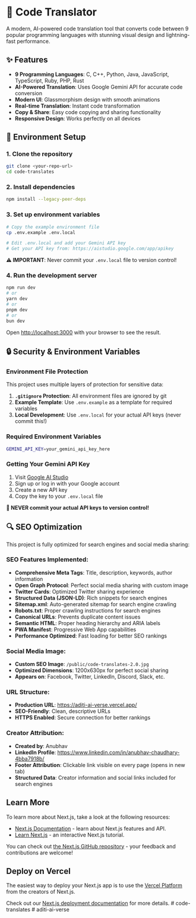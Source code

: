 # 🚀 Code Translator

A modern, AI-powered code translation tool that converts code between 9 popular programming languages with stunning visual design and lightning-fast performance.

## ✨ Features

- **9 Programming Languages**: C, C++, Python, Java, JavaScript, TypeScript, Ruby, PHP, Rust
- **AI-Powered Translation**: Uses Google Gemini API for accurate code conversion
- **Modern UI**: Glassmorphism design with smooth animations
- **Real-time Translation**: Instant code transformation
- **Copy & Share**: Easy code copying and sharing functionality
- **Responsive Design**: Works perfectly on all devices

## 🔧 Environment Setup

### 1. Clone the repository
```bash
git clone <your-repo-url>
cd code-translates
```

### 2. Install dependencies
```bash
npm install --legacy-peer-deps
```

### 3. Set up environment variables
```bash
# Copy the example environment file
cp .env.example .env.local

# Edit .env.local and add your Gemini API key
# Get your API key from: https://aistudio.google.com/app/apikey
```

**⚠️ IMPORTANT**: Never commit your `.env.local` file to version control!

### 4. Run the development server

```bash
npm run dev
# or
yarn dev
# or
pnpm dev
# or
bun dev
```

Open [http://localhost:3000](http://localhost:3000) with your browser to see the result.

## 🔒 Security & Environment Variables

### Environment File Protection
This project uses multiple layers of protection for sensitive data:

1. **`.gitignore` Protection**: All environment files are ignored by git
2. **Example Template**: Use `.env.example` as a template for required variables
3. **Local Development**: Use `.env.local` for your actual API keys (never commit this!)

### Required Environment Variables
```bash
GEMINI_API_KEY=your_gemini_api_key_here
```

### Getting Your Gemini API Key
1. Visit [Google AI Studio](https://aistudio.google.com/app/apikey)
2. Sign up or log in with your Google account
3. Create a new API key
4. Copy the key to your `.env.local` file

**🚨 NEVER commit your actual API keys to version control!**

## 🔍 SEO Optimization

This project is fully optimized for search engines and social media sharing:

### SEO Features Implemented:
- **Comprehensive Meta Tags**: Title, description, keywords, author information
- **Open Graph Protocol**: Perfect social media sharing with custom image
- **Twitter Cards**: Optimized Twitter sharing experience
- **Structured Data (JSON-LD)**: Rich snippets for search engines
- **Sitemap.xml**: Auto-generated sitemap for search engine crawling
- **Robots.txt**: Proper crawling instructions for search engines
- **Canonical URLs**: Prevents duplicate content issues
- **Semantic HTML**: Proper heading hierarchy and ARIA labels
- **PWA Manifest**: Progressive Web App capabilities
- **Performance Optimized**: Fast loading for better SEO rankings

### Social Media Image:
- **Custom SEO Image**: `/public/code-translates-2.0.jpg`
- **Optimized Dimensions**: 1200x630px for perfect social sharing
- **Appears on**: Facebook, Twitter, LinkedIn, Discord, Slack, etc.

### URL Structure:
- **Production URL**: https://aditi-ai-verse.vercel.app/
- **SEO-Friendly**: Clean, descriptive URLs
- **HTTPS Enabled**: Secure connection for better rankings

### Creator Attribution:
- **Created by**: Anubhav
- **LinkedIn Profile**: https://www.linkedin.com/in/anubhav-chaudhary-4bba7918b/
- **Footer Attribution**: Clickable link visible on every page (opens in new tab)
- **Structured Data**: Creator information and social links included for search engines

## Learn More

To learn more about Next.js, take a look at the following resources:

- [Next.js Documentation](https://nextjs.org/docs) - learn about Next.js features and API.
- [Learn Next.js](https://nextjs.org/learn) - an interactive Next.js tutorial.

You can check out [the Next.js GitHub repository](https://github.com/vercel/next.js) - your feedback and contributions are welcome!

## Deploy on Vercel

The easiest way to deploy your Next.js app is to use the [Vercel Platform](https://vercel.com/new?utm_medium=default-template&filter=next.js&utm_source=create-next-app&utm_campaign=create-next-app-readme) from the creators of Next.js.

Check out our [Next.js deployment documentation](https://nextjs.org/docs/app/building-your-application/deploying) for more details.
#   c o d e - t r a n s l a t e s 
 
 #   a d i t i - a i - v e r s e 
 
 